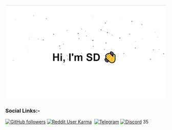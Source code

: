 <p align="center">
  <img src="assets/readme.gif" alt="Soymadip">
</p>

<!--
How to make this gif?
Easiest way:-

I made mine with https://bit.ly/GitPro07
Then i recorded my screen with OBS..
Now copy that file to android/iOS and convert to gif with any video tool. (I used inshot)
-->
### Social Links:-
<div align="left">

[![GitHub followers](https://img.shields.io/github/followers/soymadip?label=Soymadip&style=social)](https://github.com/soymadip) [![Reddit User Karma](https://aleen42.github.io/badges/src/reddit.svg)](https://www.reddit.com/user/AnonymousYT-)
​
[![Telegram](https://img.shields.io/badge/Telegram-2CA5E0?style=for-the-badge&logo=telegram&logoColor=white)](https://telegram.me/anonymous7205) [![Discord](https://img.shields.io/badge/Discord-7289DA?style=for-the-badge&logo=discord&logoColor=white)](https://https://discordapp.com/users/4639)
35

